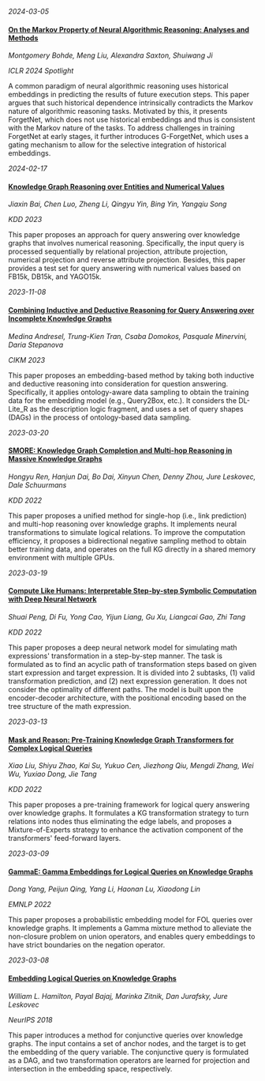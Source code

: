 




*2024-03-05*

#### [On the Markov Property of Neural Algorithmic Reasoning: Analyses and Methods](https://openreview.net/forum?id=Kn7tWhuetn)

*Montgomery Bohde, Meng Liu, Alexandra Saxton, Shuiwang Ji*

*ICLR 2024 Spotlight*

A common paradigm of neural algorithmic reasoning uses historical embeddings in predicting the results of future execution steps. This paper argues that such historical dependence intrinsically contradicts the Markov nature of algorithmic reasoning tasks. Motivated by this, it presents ForgetNet, which does not use historical embeddings and thus is consistent with the Markov nature of the tasks. To address challenges in training ForgetNet at early stages, it further introduces G-ForgetNet, which uses a gating mechanism to allow for the selective integration of historical embeddings.


*2024-02-17*

#### [Knowledge Graph Reasoning over Entities and Numerical Values](https://dl.acm.org/doi/abs/10.1145/3580305.3599399)

*Jiaxin Bai, Chen Luo, Zheng Li, Qingyu Yin, Bing Yin, Yangqiu Song*

*KDD 2023*

This paper proposes an approach for query answering over knowledge graphs that involves numerical reasoning. Specifically, the input query is processed sequentially by relational projection, attribute projection, numerical projection and reverse attribute projection. Besides, this paper provides a test set for query answering with numerical values based on FB15k, DB15k, and YAGO15k.


*2023-11-08*

#### [Combining Inductive and Deductive Reasoning for Query Answering over Incomplete Knowledge Graphs](https://dl.acm.org/doi/10.1145/3583780.3614816)

*Medina Andresel, Trung-Kien Tran, Csaba Domokos, Pasquale Minervini, Daria Stepanova*

*CIKM 2023*

This paper proposes an embedding-based method by taking both inductive and deductive reasoning into consideration for question answering. Specifically, it applies ontology-aware data sampling to obtain the training data for the embedding model (e.g., Query2Box, etc.). It considers the DL-Lite_R as the description logic fragment, and uses a set of query shapes (DAGs) in the process of ontology-based data sampling.


*2023-03-20*

#### [SMORE: Knowledge Graph Completion and Multi-hop Reasoning in Massive Knowledge Graphs](https://dl.acm.org/doi/10.1145/3534678.3539405)

*Hongyu Ren, Hanjun Dai, Bo Dai, Xinyun Chen, Denny Zhou, Jure Leskovec, Dale Schuurmans*

*KDD 2022*

This paper proposes a unified method for single-hop (i.e., link prediction) and multi-hop reasoning over knowledge graphs. It implements neural transformations to simulate logical relations. To improve the computation efficiency, it proposes a bidirectional negative sampling method to obtain better training data, and operates on the full KG directly in a shared memory environment with multiple GPUs.


*2023-03-19*

#### [Compute Like Humans: Interpretable Step-by-step Symbolic Computation with Deep Neural Network](https://dl.acm.org/doi/10.1145/3534678.3539276)

*Shuai Peng, Di Fu, Yong Cao, Yijun Liang, Gu Xu, Liangcai Gao, Zhi Tang*

*KDD 2022*

This paper proposes a deep neural network model for simulating math expressions' transformation in a step-by-step manner. The task is formulated as to find an acyclic path of transformation steps based on given start expression and target expression. It is divided into 2 subtasks, (1) valid transformation prediction, and (2) next expression generation. It does not consider the optimality of different paths. The model is built upon the encoder-decoder architecture, with the positional encoding based on the tree structure of the math expression.


*2023-03-13*

#### [Mask and Reason: Pre-Training Knowledge Graph Transformers for Complex Logical Queries](https://dl.acm.org/doi/10.1145/3534678.3539472)

*Xiao Liu, Shiyu Zhao, Kai Su, Yukuo Cen, Jiezhong Qiu, Mengdi Zhang, Wei Wu, Yuxiao Dong, Jie Tang*

*KDD 2022*

This paper proposes a pre-training framework for logical query answering over knowledge graphs. It formulates a KG transformation strategy to turn relations into nodes thus eliminating the edge labels, and proposes a Mixture-of-Experts strategy to enhance the activation component of the transformers' feed-forward layers.


*2023-03-09*

#### [GammaE: Gamma Embeddings for Logical Queries on Knowledge Graphs](https://aclanthology.org/2022.emnlp-main.47/)

*Dong Yang, Peijun Qing, Yang Li, Haonan Lu, Xiaodong Lin*

*EMNLP 2022*

This paper proposes a probabilistic embedding model for FOL queries over knowledge graphs. It implements a Gamma mixture method to alleviate the non-closure problem on union operators, and enables query embeddings to have strict boundaries on the negation operator.


*2023-03-08*

#### [Embedding Logical Queries on Knowledge Graphs](https://proceedings.neurips.cc/paper/2018/hash/ef50c335cca9f340bde656363ebd02fd-Abstract.html)

*William L. Hamilton, Payal Bajaj, Marinka Zitnik, Dan Jurafsky, Jure Leskovec*

*NeurIPS 2018*

This paper introduces a method for conjunctive queries over knowledge graphs. The input contains a set of anchor nodes, and the target is to get the embedding of the query variable. The conjunctive query is formulated as a DAG, and two transformation operators are learned for projection and intersection in the embedding space, respectively.
